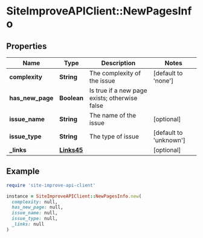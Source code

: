 # SiteImproveAPIClient::NewPagesInfo

## Properties

| Name | Type | Description | Notes |
| ---- | ---- | ----------- | ----- |
| **complexity** | **String** | The complexity of the issue | [default to &#39;none&#39;] |
| **has_new_page** | **Boolean** | Is true if a new page exists; otherwise false |  |
| **issue_name** | **String** | The name of the issue | [optional] |
| **issue_type** | **String** | The type of issue | [default to &#39;unknown&#39;] |
| **_links** | [**Links45**](Links45.md) |  | [optional] |

## Example

```ruby
require 'site-improve-api-client'

instance = SiteImproveAPIClient::NewPagesInfo.new(
  complexity: null,
  has_new_page: null,
  issue_name: null,
  issue_type: null,
  _links: null
)
```

